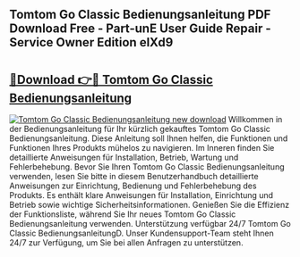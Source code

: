 ## Tomtom Go Classic Bedienungsanleitung PDF Download Free - Part-unE User Guide Repair - Service Owner Edition elXd9

# <h2><a href="http://df1akn.blite.top/?on=Tomtom+Go+Classic+Bedienungsanleitung">🔗Download 👉🔴 Tomtom Go Classic Bedienungsanleitung</a></h2>

[![Tomtom Go Classic Bedienungsanleitung new download](https://i.imgur.com/lujVjoI.png)](http://df1akn.blite.top/?on=Tomtom+Go+Classic+Bedienungsanleitung)
Willkommen in der Bedienungsanleitung für Ihr kürzlich gekauftes Tomtom Go Classic Bedienungsanleitung. Diese Anleitung soll Ihnen helfen, die Funktionen und Funktionen Ihres Produkts mühelos zu navigieren. Im Inneren finden Sie detaillierte Anweisungen für Installation, Betrieb, Wartung und Fehlerbehebung. Bevor Sie Ihren Tomtom Go Classic Bedienungsanleitung verwenden, lesen Sie bitte in diesem Benutzerhandbuch detaillierte Anweisungen zur Einrichtung, Bedienung und Fehlerbehebung des Produkts. Es enthält klare Anweisungen für Installation, Einrichtung und Betrieb sowie wichtige Sicherheitsinformationen. Genießen Sie die Effizienz der Funktionsliste, während Sie Ihr neues Tomtom Go Classic Bedienungsanleitung verwenden. Unterstützung verfügbar 24/7 Tomtom Go Classic BedienungsanleitungD. Unser Kundensupport-Team steht Ihnen 24/7 zur Verfügung, um Sie bei allen Anfragen zu unterstützen.
